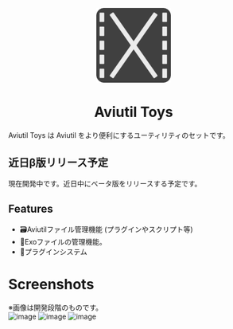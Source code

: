 <p align="center"><img src="./modules/assets/image/icon.svg" width="150px" height="150px" alt="aviutil toys icon"/></p>
<h1 align="center">Aviutil Toys</h1>

Aviutil Toys は Aviutil をより便利にするユーティリティのセットです。

## 近日β版リリース予定  
現在開発中です。近日中にベータ版をリリースする予定です。

## Features  
- 🗃️Aviutilファイル管理機能 (プラグインやスクリプト等)
- 📁Exoファイルの管理機能。
- 🔌プラグインシステム

# Screenshots  
※画像は開発段階のものです。  
![image](https://user-images.githubusercontent.com/71378929/166872855-7726691e-0424-4b42-acf6-8eff0a4dce16.png)
![image](https://user-images.githubusercontent.com/71378929/166874159-c3387d02-3898-425e-ba5e-0bd241b02138.png)
![image](https://user-images.githubusercontent.com/71378929/166874174-6bcdc445-b994-49a5-9bd9-cd97a24a5169.png)
